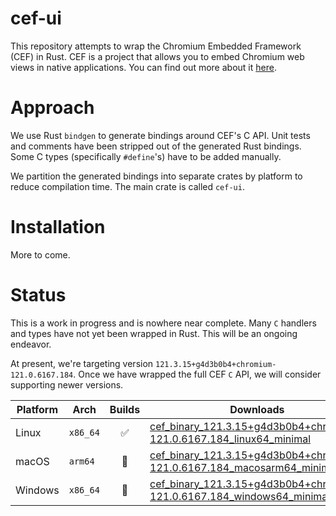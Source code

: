 # cef-ui

This repository attempts to wrap the Chromium Embedded Framework (CEF) in Rust. CEF is a project that allows you to embed Chromium web views in native applications. You can find out more about it [here](https://github.com/chromiumembedded/cef).

# Approach

We use Rust `bindgen` to generate bindings around CEF's C API. Unit tests and comments have been stripped out of the generated Rust bindings. Some C types (specifically `#define`'s) have to be added manually.

We partition the generated bindings into separate crates by platform to reduce compilation time. The main crate is called `cef-ui`.

# Installation

More to come.

# Status

This is a work in progress and is nowhere near complete. Many `C` handlers and types have not yet been wrapped in Rust. This will be an ongoing endeavor.

At present, we're targeting version `121.3.15+g4d3b0b4+chromium-121.0.6167.184`. Once we have wrapped the full CEF `C` API, we will consider supporting newer versions.

| Platform | Arch | Builds | Downloads |
| --- | --- | :---: | --- |
| Linux | `x86_64` | :white_check_mark: | [cef_binary_121.3.15+g4d3b0b4+chromium-121.0.6167.184_linux64_minimal](https://cef-builds.spotifycdn.com/cef_binary_121.3.15%2Bg4d3b0b4%2Bchromium-121.0.6167.184_linux64_minimal.tar.bz2) |
| macOS | `arm64` | :white_square_button: | [cef_binary_121.3.15+g4d3b0b4+chromium-121.0.6167.184_macosarm64_minimal](https://cef-builds.spotifycdn.com/cef_binary_121.3.15%2Bg4d3b0b4%2Bchromium-121.0.6167.184_macosarm64_minimal.tar.bz2)
| Windows | `x86_64` | :white_square_button: | [cef_binary_121.3.15+g4d3b0b4+chromium-121.0.6167.184_windows64_minimal](https://cef-builds.spotifycdn.com/cef_binary_121.3.15%2Bg4d3b0b4%2Bchromium-121.0.6167.184_windows64_minimal.tar.bz2) |
